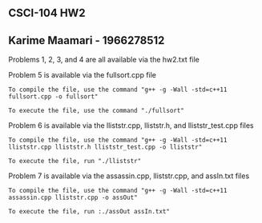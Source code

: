 CSCI-104 HW2
--------------
Karime Maamari - 1966278512
--------------

Problems 1, 2, 3, and 4 are all available via the hw2.txt file

Problem 5 is available via the fullsort.cpp file

	To compile the file, use the command "g++ -g -Wall -std=c++11 fullsort.cpp -o fullsort"

	To execute the file, use the command "./fullsort"

Problem 6 is available via the lliststr.cpp, lliststr.h, and lliststr_test.cpp files

	To compile the file, use the command "g++ -g -Wall -std=c++11 lliststr.cpp lliststr.h lliststr_test.cpp -o lliststr"

	To execute the file, run "./lliststr"

Problem 7 is available via the assassin.cpp, lliststr.cpp, and assIn.txt files

	To compile the file, use the command "g++ -g -Wall -std=c++11 assassin.cpp lliststr.cpp -o assOut"

	To execute the file, run :./assOut assIn.txt"
